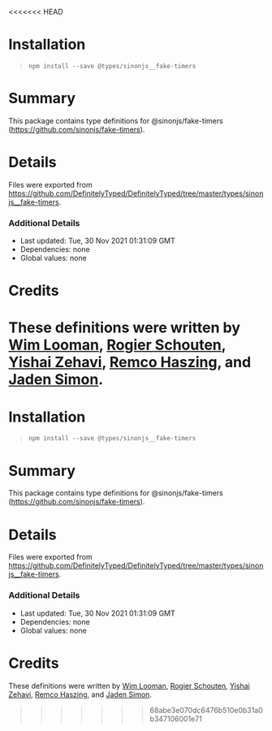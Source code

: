<<<<<<< HEAD
# Installation
> `npm install --save @types/sinonjs__fake-timers`

# Summary
This package contains type definitions for @sinonjs/fake-timers (https://github.com/sinonjs/fake-timers).

# Details
Files were exported from https://github.com/DefinitelyTyped/DefinitelyTyped/tree/master/types/sinonjs__fake-timers.

### Additional Details
 * Last updated: Tue, 30 Nov 2021 01:31:09 GMT
 * Dependencies: none
 * Global values: none

# Credits
These definitions were written by [Wim Looman](https://github.com/Nemo157), [Rogier Schouten](https://github.com/rogierschouten), [Yishai Zehavi](https://github.com/zyishai), [Remco Haszing](https://github.com/remcohaszing), and [Jaden Simon](https://github.com/JadenSimon).
=======
# Installation
> `npm install --save @types/sinonjs__fake-timers`

# Summary
This package contains type definitions for @sinonjs/fake-timers (https://github.com/sinonjs/fake-timers).

# Details
Files were exported from https://github.com/DefinitelyTyped/DefinitelyTyped/tree/master/types/sinonjs__fake-timers.

### Additional Details
 * Last updated: Tue, 30 Nov 2021 01:31:09 GMT
 * Dependencies: none
 * Global values: none

# Credits
These definitions were written by [Wim Looman](https://github.com/Nemo157), [Rogier Schouten](https://github.com/rogierschouten), [Yishai Zehavi](https://github.com/zyishai), [Remco Haszing](https://github.com/remcohaszing), and [Jaden Simon](https://github.com/JadenSimon).
>>>>>>> 68abe3e070dc6476b510e0b31a0b347106001e71
